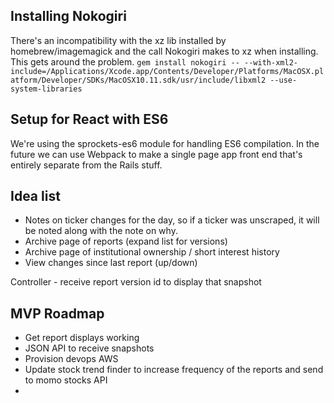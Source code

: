 ## Installing Nokogiri

There's an incompatibility with the xz lib installed by homebrew/imagemagick and the call Nokogiri makes to xz when
installing. This gets around the problem.
``
gem install nokogiri -- --with-xml2-include=/Applications/Xcode.app/Contents/Developer/Platforms/MacOSX.platform/Developer/SDKs/MacOSX10.11.sdk/usr/include/libxml2 --use-system-libraries
``

## Setup for React with ES6

We're using the sprockets-es6 module for handling ES6 compilation. In the future we can use Webpack to make a single
page app front end that's entirely separate from the Rails stuff.

## Idea list

* Notes on ticker changes for the day, so if a ticker was unscraped, it will be noted along with the note on why.
* Archive page of reports (expand list for versions)
* Archive page of institutional ownership / short interest history
* View changes since last report (up/down)

Controller - receive report version id to display that snapshot

## MVP Roadmap

* Get report displays working
* JSON API to receive snapshots
* Provision devops AWS
* Update stock trend finder to increase frequency of the reports and send to momo stocks API
*  
   